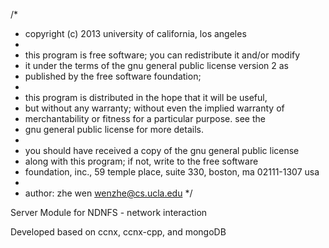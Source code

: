 /*
 * copyright (c) 2013 university of california, los angeles
 *
 * this program is free software; you can redistribute it and/or modify
 * it under the terms of the gnu general public license version 2 as
 * published by the free software foundation;
 *
 * this program is distributed in the hope that it will be useful,
 * but without any warranty; without even the implied warranty of
 * merchantability or fitness for a particular purpose.  see the
 * gnu general public license for more details.
 *
 * you should have received a copy of the gnu general public license
 * along with this program; if not, write to the free software
 * foundation, inc., 59 temple place, suite 330, boston, ma  02111-1307  usa
 *
 * author: zhe wen <wenzhe@cs.ucla.edu>
 */

Server Module for NDNFS - network interaction

Developed based on ccnx, ccnx-cpp, and mongoDB
